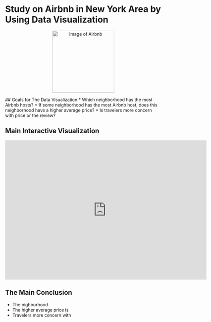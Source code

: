 # Study on Airbnb in New York Area by Using Data Visualization

<p align="center">
    <img width="200" src="https://i.pinimg.com/originals/b3/2a/f4/b32af410be8257b815d16d9ef0f01aa7.gif" alt="Image of Airbnb">
</p>
## Goals for The Data Visualization
* Which neighborhood has the most Airbnb hosts?
* If some neighborhood has the most Airbnb host, does this neighborhood have a higher average price?
* Is travelers more concern with price or the review?




## Main Interactive Visualization


<iframe seamless frameborder="0" src="https://public.tableau.com/views/Book1_16227770760480/Sheet1?:embed=yes&:display_count=yes&:showVizHome=no" width = '650' height = '450' scrolling='yes' ></iframe>    

## The Main Conclusion

* The nighborhood
* The higher average price is 
* Travelers more concern with 
